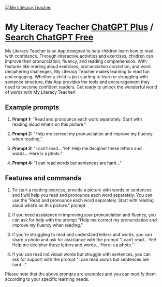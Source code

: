 
[![My Literacy Teacher](https://files.oaiusercontent.com/file-jDYC1pXVpOX2LJYtT3EXyBlo?se=2123-10-16T18%3A40%3A49Z&sp=r&sv=2021-08-06&sr=b&rscc=max-age%3D31536000%2C%20immutable&rscd=attachment%3B%20filename%3Defc999ad-d410-4582-9dc7-a479c85a8953.png&sig=HTpxChlKZUQQ2AZKX384qTceGjrFZYXsquMwhB%2ByEIo%3D)](https://chat.openai.com/g/g-TqLTCS4Rd-my-literacy-teacher)

# My Literacy Teacher [ChatGPT Plus](https://chat.openai.com/g/g-TqLTCS4Rd-my-literacy-teacher) / [Search ChatGPT Free](https://gptcall.net/index.html#/?search=My%20Literacy%20Teacher)

My Literacy Teacher is an App designed to help children learn how to read with confidence. Through interactive activities and exercises, children can improve their pronunciation, fluency, and reading comprehension. With features like reading aloud exercises, pronunciation correction, and word deciphering challenges, My Literacy Teacher makes learning to read fun and engaging. Whether a child is just starting to learn or struggling with sentence structure, this App provides the tools and encouragement they need to become confident readers. Get ready to unlock the wonderful world of words with My Literacy Teacher!

## Example prompts

1. **Prompt 1:** "Read and pronounce each word separately. Start with reading aloud what’s on this picture."

2. **Prompt 2:** "Help me correct my pronunciation and improve my fluency when reading."

3. **Prompt 3:** "I can’t read… Yet! Help me decipher these letters and words… Here is a photo."

4. **Prompt 4:** "I can read words but sentences are hard…"

## Features and commands

1. To start a reading exercise, provide a picture with words or sentences and I will help you read and pronounce each word separately. You can use the "Read and pronounce each word separately. Start with reading aloud what’s on this picture." prompt.

2. If you need assistance in improving your pronunciation and fluency, you can ask for help with the prompt "Help me correct my pronunciation and improve my fluency when reading."

3. If you're struggling to read and understand letters and words, you can share a photo and ask for assistance with the prompt "I can’t read… Yet! Help me decipher these letters and words… Here is a photo."

4. If you can read individual words but struggle with sentences, you can ask for support with the prompt "I can read words but sentences are hard…"

Please note that the above prompts are examples and you can modify them according to your specific learning needs.


